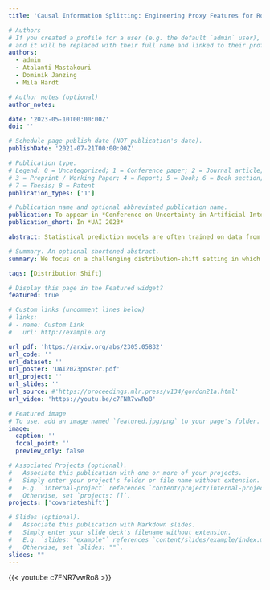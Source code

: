 ```yaml
---
title: 'Causal Information Splitting: Engineering Proxy Features for Robustness to Distribution Shifts'

# Authors
# If you created a profile for a user (e.g. the default `admin` user), write the username (folder name) here
# and it will be replaced with their full name and linked to their profile.
authors:
  - admin
  - Atalanti Mastakouri
  - Dominik Janzing
  - Mila Hardt

# Author notes (optional)
author_notes:

date: '2023-05-10T00:00:00Z'
doi: ''

# Schedule page publish date (NOT publication's date).
publishDate: '2021-07-21T00:00:00Z'

# Publication type.
# Legend: 0 = Uncategorized; 1 = Conference paper; 2 = Journal article;
# 3 = Preprint / Working Paper; 4 = Report; 5 = Book; 6 = Book section;
# 7 = Thesis; 8 = Patent
publication_types: ['1']

# Publication name and optional abbreviated publication name.
publication: To appear in *Conference on Uncertainty in Artificial Intelligence 39*
publication_short: In *UAI 2023*

abstract: Statistical prediction models are often trained on data from different probability distributions than their eventual use cases. One approach to proactively prepare for these shifts harnesses the intuition that causal mechanisms should remain invariant between environments. Here we focus on a challenging setting in which the causal and anticausal variables of the target are unobserved. Leaning on information theory, we develop feature selection and engineering techniques for the observed downstream variables that act as proxies. We identify proxies that help to build stable models and moreover utilize auxiliary training tasks to answer counterfactual questions that extract stability-enhancing information from proxies. We demonstrate the effectiveness of our techniques on synthetic and real data.

# Summary. An optional shortened abstract.
summary: We focus on a challenging distribution-shift setting in which the causal and anticausal variables of the target are unobserved. Leaning on information theory, we develop feature selection and engineering techniques for the observed downstream variables that act as proxies. We identify model-stabilizing proxies and moreover utilize auxiliary training tasks to answer counterfactual questions that stabilize our models.

tags: [Distribution Shift]

# Display this page in the Featured widget?
featured: true

# Custom links (uncomment lines below)
# links:
# - name: Custom Link
#   url: http://example.org

url_pdf: 'https://arxiv.org/abs/2305.05832'
url_code: ''
url_dataset: ''
url_poster: 'UAI2023poster.pdf'
url_project: ''
url_slides: ''
url_source: #'https://proceedings.mlr.press/v134/gordon21a.html'
url_video: 'https://youtu.be/c7FNR7vwRo8'

# Featured image
# To use, add an image named `featured.jpg/png` to your page's folder.
image:
  caption: ''
  focal_point: ''
  preview_only: false

# Associated Projects (optional).
#   Associate this publication with one or more of your projects.
#   Simply enter your project's folder or file name without extension.
#   E.g. `internal-project` references `content/project/internal-project/index.md`.
#   Otherwise, set `projects: []`.
projects: ['covariateshift']

# Slides (optional).
#   Associate this publication with Markdown slides.
#   Simply enter your slide deck's filename without extension.
#   E.g. `slides: "example"` references `content/slides/example/index.md`.
#   Otherwise, set `slides: ""`.
slides: ""
---
```

{{< youtube c7FNR7vwRo8 >}}